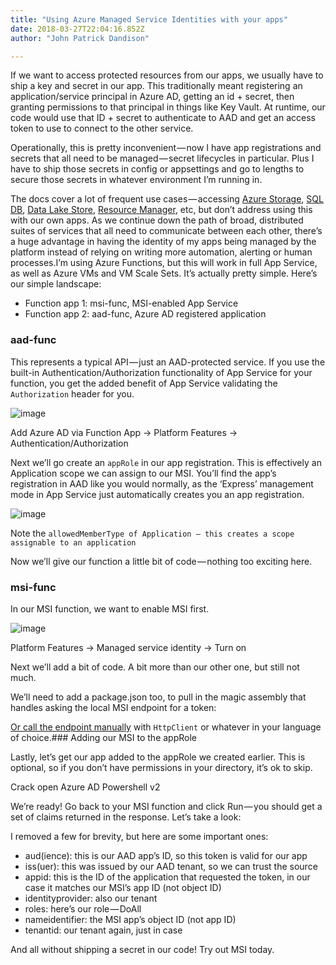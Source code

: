 ```yaml
---
title: "Using Azure Managed Service Identities with your apps"
date: 2018-03-27T22:04:16.852Z
author: "John Patrick Dandison"

---
```


If we want to access protected resources from our apps, we usually have to ship a key and secret in our app. This traditionally meant registering an application/service principal in Azure AD, getting an id + secret, then granting permissions to that principal in things like Key Vault. At runtime, our code would use that ID + secret to authenticate to AAD and get an access token to use to connect to the other service.

Operationally, this is pretty inconvenient — now I have app registrations and secrets that all need to be managed — secret lifecycles in particular. Plus I have to ship those secrets in config or appsettings and go to lengths to secure those secrets in whatever environment I’m running in.

The docs cover a lot of frequent use cases — accessing [Azure Storage](https://docs.microsoft.com/en-us/azure/active-directory/managed-service-identity/tutorial-windows-vm-access-storage-sas), [SQL DB](https://docs.microsoft.com/en-us/azure/active-directory/managed-service-identity/tutorial-windows-vm-access-sql), [Data Lake Store](https://docs.microsoft.com/en-us/azure/active-directory/managed-service-identity/tutorial-windows-vm-access-datalake), [Resource Manager](https://docs.microsoft.com/en-us/azure/active-directory/managed-service-identity/tutorial-windows-vm-access-arm), etc, but don’t address using this with our own apps. As we continue down the path of broad, distributed suites of services that all need to communicate between each other, there’s a huge advantage in having the identity of my apps being managed by the platform instead of relying on writing more automation, alerting or human processes.I’m using Azure Functions, but this will work in full App Service, as well as Azure VMs and VM Scale Sets. It’s actually pretty simple. Here’s our simple landscape:

*   Function app 1: msi-func, MSI-enabled App Service
*   Function app 2: aad-func, Azure AD registered application

### aad-func

This represents a typical API — just an AAD-protected service. If you use the built-in Authentication/Authorization functionality of App Service for your function, you get the added benefit of App Service validating the `Authorization` header for you.




![image](https://cdn-images-1.medium.com/max/800/1*epEBZiyGpf2zZI6CLHiBQg.png)

Add Azure AD via Function App → Platform Features → Authentication/Authorization



Next we’ll go create an `appRole` in our app registration. This is effectively an Application scope we can assign to our MSI. You’ll find the app’s registration in AAD like you would normally, as the ‘Express’ management mode in App Service just automatically creates you an app registration.




![image](https://cdn-images-1.medium.com/max/800/1*taaPAxBRhvdDcr4cxRdzbg.png)

Note the `allowedMemberType of Application — this creates a scope assignable to an application`



Now we’ll give our function a little bit of code — nothing too exciting here.


### msi-func

In our MSI function, we want to enable MSI first.




![image](https://cdn-images-1.medium.com/max/800/1*8bNtSZXri5KptOeD6W9jvQ.png)

Platform Features → Managed service identity → Turn on



Next we’ll add a bit of code. A bit more than our other one, but still not much.




We’ll need to add a package.json too, to pull in the magic assembly that handles asking the local MSI endpoint for a token:




[Or call the endpoint manually](https://docs.microsoft.com/en-us/azure/app-service/app-service-managed-service-identity#rest-protocol-examples) with `HttpClient` or whatever in your language of choice.### Adding our MSI to the appRole

Lastly, let’s get our app added to the appRole we created earlier. This is optional, so if you don’t have permissions in your directory, it’s ok to skip.

Crack open Azure AD Powershell v2


We’re ready! Go back to your MSI function and click Run — you should get a set of claims returned in the response. Let’s take a look:




I removed a few for brevity, but here are some important ones:

*   aud(ience): this is our AAD app’s ID, so this token is valid for our app
*   iss(uer): this was issued by our AAD tenant, so we can trust the source
*   appid: this is the ID of the application that requested the token, in our case it matches our MSI’s app ID (not object ID)
*   identityprovider: also our tenant
*   roles: here’s our role — DoAll
*   nameidentifier: the MSI app’s object ID (not app ID)
*   tenantid: our tenant again, just in case

And all without shipping a secret in our code! Try out MSI today.
